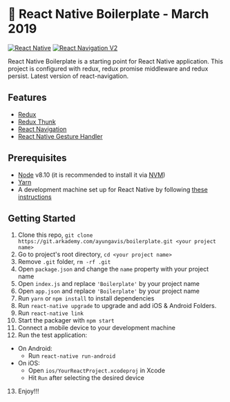 
🚀 React Native Boilerplate - March 2019
===========================================

[![React Native](https://img.shields.io/badge/React%20Native-v0.58.3-blue.svg)](https://facebook.github.io/react-native/)
[![React Navigation V2](https://img.shields.io/badge/React%20Navigation-v3.1-blue.svg)](https://reactnavigation.org/)


React Native Boilerplate is a starting point for React Native application. This project is configured with redux, redux promise middleware 
and redux persist. Latest version of react-navigation.


## Features

* [Redux](http://redux.js.org/)
* [Redux Thunk](https://github.com/reduxjs/redux-thunk)
* [React Navigation](https://reactnavigation.org/) 
* [React Native Gesture Handler](https://github.com/kmagiera/react-native-gesture-handler) 


## Prerequisites

* [Node](https://nodejs.org) v8.10 (it is recommended to install it via [NVM](https://github.com/creationix/nvm))
* [Yarn](https://yarnpkg.com/)
* A development machine set up for React Native by following [these instructions](https://facebook.github.io/react-native/docs/getting-started.html)


## Getting Started

1. Clone this repo, `git clone https://git.arkademy.com/ayungavis/boilerplate.git <your project name>`
2. Go to project's root directory, `cd <your project name>`
3. Remove `.git` folder, `rm -rf .git`
4. Open `package.json` and change the `name` property with your project name
5. Open `index.js` and replace `'Boilerplate'` by your project name
6. Open `app.json` and replace `'Boilerplate'` by your project name 
7. Run `yarn` or `npm install` to install dependencies
8. Run `react-native upgrade` to upgrade and add iOS & Android Folders.
9. Run `react-native link`
10. Start the packager with `npm start`
11. Connect a mobile device to your development machine
12. Run the test application:
  * On Android:
    * Run `react-native run-android`
  * On iOS:
    * Open `ios/YourReactProject.xcodeproj` in Xcode
    * Hit `Run` after selecting the desired device
13. Enjoy!!!
